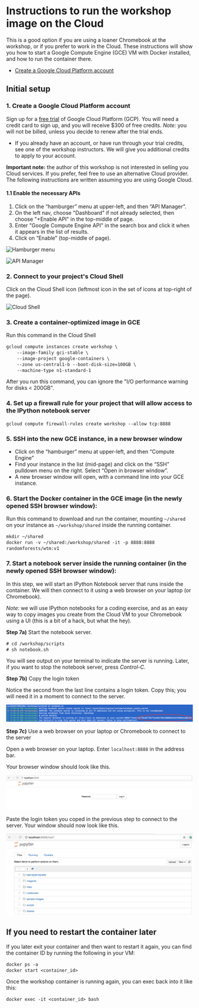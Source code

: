 # Instructions to run the workshop image on the Cloud 
This is a good option if you are using a loaner Chromebook at the workshop, or if you prefer to work in the Cloud. These instructions will show you how to start a Google Compute Engine (GCE) VM with Docker installed, and how to run the container there.

* [Create a Google Cloud Platform account](#create)

<a name="create"></a>
## Initial setup

### 1. Create a Google Cloud Platform account

Sign up for a [free trial](https://cloud.google.com/free-trial/) of Google Cloud Platform (GCP). You will need a credit card to sign up, and you will receive $300 of free credits. *Note:* you will not be billed, unless you decide to renew after the trial ends. 
* If you already have an account, or have run through your trial credits, see one of the workshop instructors. We will give you additional credits to apply to your account.

**Important note:** the author of this workshop is not interested in selling you Cloud services. If you prefer, feel free to use an alternative Cloud provider. The following instructions are written assuming you are using Google Cloud.

#### 1.1 Enable the necessary APIs

1. Click on the “hamburger” menu at upper-left, and then “API Manager”.
1. On the left nav, choose "Dashboard" if not already selected, then choose "+Enable API" in the top-middle of page.
1. Enter "Google Compute Engine API" in the search box and click it when it appears in the list of results.
1. Click on “Enable” (top-middle of page).

![Hamburger menu](images/hamburger.png)  

![API Manager](images/api_manager.png)

### 2. Connect to your project's Cloud Shell

Click on the Cloud Shell icon (leftmost icon in the set of icons at top-right of the page).

![Cloud Shell](images/cloudshell.png)

### 3. Create a container-optimized image in GCE

Run this command in the Cloud Shell

```shell
gcloud compute instances create workshop \
    --image-family gci-stable \
    --image-project google-containers \
    --zone us-central1-b --boot-disk-size=100GB \
    --machine-type n1-standard-1
```

After you run this command, you can ignore the "I/O performance warning for disks < 200GB".

### 4. Set up a firewall rule for your project that will allow access to the IPython notebook server

```shell
gcloud compute firewall-rules create workshop --allow tcp:8888
```

### 5. SSH into the new GCE instance, in a new browser window

- Click on the “hamburger” menu at upper-left, and then “Compute Engine”
- Find your instance in the list (mid-page) and click on the “SSH” pulldown menu on the right. Select “Open in browser window”.
- A new browser window will open, with a command line into your GCE instance.

### 6. Start the Docker container in the GCE image (in the newly opened SSH browser window):

Run this command to download and run the container, mounting ```~/shared``` on your instance as ```~/workshop/shared``` inside the running container.

```shell
mkdir ~/shared
docker run -v ~/shared:/workshop/shared -it -p 8888:8888 randomforests/wtm:v1
```

### 7. Start a notebook server inside the running container (in the newly opened SSH browser window):

In this step, we will start an IPython Notebook server that runs inside the container. We will then connect to it using a web browser on your laptop (or Chromebook). 

*Note:* we will use IPython notebooks for a coding exercise, and as an easy way to copy images you create from the Cloud VM to your Chromebook using a UI (this is a bit of a hack, but what the hey).

**Step 7a)** Start the notebook server.

```
# cd /workshop/scripts
# sh notebook.sh
```

You will see output on your terminal to indicate the server is running. Later, if you want to stop the notebook server, press *Control-C*. 

**Step 7b)** Copy the login token

Notice the second from the last line contains a login token. Copy this; you will need it in a moment to connect to the server.

![Token](images/token.png?raw=true)

**Step 7c)** Use a web browser on your laptop or Chromebook to connect to the server

Open a web browser on your laptop. Enter ```localhost:8888``` in the address bar.

Your browser window should look like this. 

![Login screen](images/login.png?raw=true)

Paste the login token you coped in the previous step to connect to the server. Your window should now look like this.

![A picture of a directory in a web browser](images/notebook.png?raw=true)

## If you need to restart the container later

If you later exit your container and then want to restart it again, you can find the container ID by running the following in your VM:

```shell
docker ps -a
docker start <container_id>
```
Once the workshop container is running again, you can exec back into it like this:

```shell
docker exec -it <container_id> bash
```

